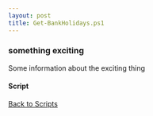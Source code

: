 ```yaml
---
layout: post
title: Get-BankHolidays.ps1
---
```


### something exciting

Some information about the exciting thing

#### Script

<script src="https://gist-it.appspot.com/github.com/BanterBoy/scripts-blog/blob/master/PowerShell/scripts/time/Get-BankHolidays.ps1" crossorigin="anonymous"></script>

<a href="/menu/_pages/scripts.html">Back to Scripts</a>
